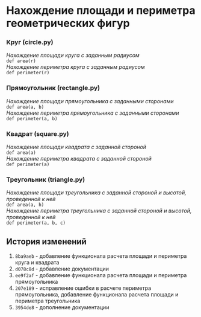 # Нахождение площади и периметра геометрических фигур

### Круг (circle.py)
_Нахождение площади круга с заданным радиусом_  
`def area(r)`  
_Нахождение периметра круга с заданным радиусом_  
`def perimeter(r)`

### Прямоугольник (rectangle.py)
_Нахождение площади прямоугольника с заданными сторонами_  
`def area(a, b)`  
_Нахождение периметра прямоугольника с заданными сторонами_  
`def perimeter(a, b)`

### Квадрат (square.py)
_Нахождение площади квадрата с заданной стороной_  
`def area(a)`  
_Нахождение периметра квадрата с заданной стороной_  
`def perimeter(a)`

### Треугольник (triangle.py)
_Нахождение площади треугольника с заданной стороной и высотой, проведенной к ней_  
`def area(a, h)`  
_Нахождение периметра треугольника с заданной стороной и высотой, проведенной к ней_  
`def perimeter(a, b, c)`

## История изменений
1. `8ba9aeb` - добавление функционала расчета площади и периметра круга и квадрата
2. `d078c8d` - добавление документации
3. `ee9f2af` - добавление функционала расчета площади и периметра прямоугольника
4. `207e189` - исправление ошибки в расчете периметра прямоугольника, добавление функционала расчета площади и периметра треугольника
5. `3954de8` - дополнение документации




